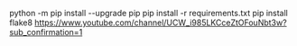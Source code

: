 python -m pip install --upgrade pip
pip install -r requirements.txt
pip install flake8
https://www.youtube.com/channel/UCW_i985LKCceZtOFouNbt3w?sub_confirmation=1

